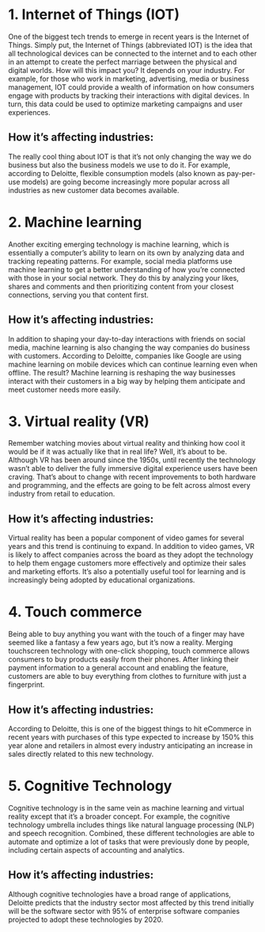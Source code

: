 






# 1. Internet of Things (IOT)
One of the biggest tech trends to emerge in recent years is the Internet of Things. Simply put, the Internet of Things (abbreviated IOT) is the idea that all technological devices can be connected to the internet and to each other in an attempt to create the perfect marriage between the physical and digital worlds. How will this impact you? It depends on your industry. For example, for those who work in marketing, advertising, media or business management, IOT could provide a wealth of information on how consumers engage with products by tracking their interactions with digital devices. In turn, this data could be used to optimize marketing campaigns and user experiences.

## How it’s affecting industries:
The really cool thing about IOT is that it’s not only changing the way we do business but also the business models we use to do it. For example, according to Deloitte, flexible consumption models (also known as pay-per-use models) are going become increasingly more popular across all industries as new customer data becomes available.

# 2. Machine learning
Another exciting emerging technology is machine learning, which is essentially a computer’s ability to learn on its own by analyzing data and tracking repeating patterns. For example, social media platforms use machine learning to get a better understanding of how you’re connected with those in your social network. They do this by analyzing your likes, shares and comments and then prioritizing content from your closest connections, serving you that content first.

## How it’s affecting industries:
In addition to shaping your day-to-day interactions with friends on social media, machine learning is also changing the way companies do business with customers. According to Deloitte, companies like Google are using machine learning on mobile devices which can continue learning even when offline. The result? Machine learning is reshaping the way businesses interact with their customers in a big way by helping them anticipate and meet customer needs more easily.

# 3. Virtual reality (VR)
Remember watching movies about virtual reality and thinking how cool it would be if it was actually like that in real life? Well, it’s about to be. Although VR has been around since the 1950s, until recently the technology wasn’t able to deliver the fully immersive digital experience users have been craving. That’s about to change with recent improvements to both hardware and programming, and the effects are going to be felt across almost every industry from retail to education.

## How it’s affecting industries: 
Virtual reality has been a popular component of video games for several years and this trend is continuing to expand. In addition to video games, VR is likely to affect companies across the board as they adopt the technology to help them engage customers more effectively and optimize their sales and marketing efforts. It’s also a potentially useful tool for learning and is increasingly being adopted by educational organizations.

# 4. Touch commerce
Being able to buy anything you want with the touch of a finger may have seemed like a fantasy a few years ago, but it’s now a reality. Merging touchscreen technology with one-click shopping, touch commerce allows consumers to buy products easily from their phones. After linking their payment information to a general account and enabling the feature, customers are able to buy everything from clothes to furniture with just a fingerprint.

## How it’s affecting industries: 
According to Deloitte, this is one of the biggest things to hit eCommerce in recent years with purchases of this type expected to increase by 150% this year alone and retailers in almost every industry anticipating an increase in sales directly related to this new technology.

# 5. Cognitive Technology
Cognitive technology is in the same vein as machine learning and virtual reality except that it’s a broader concept. For example, the cognitive technology umbrella includes things like natural language processing (NLP) and speech recognition. Combined, these different technologies are able to automate and optimize a lot of tasks that were previously done by people, including certain aspects of accounting and analytics.

## How it’s affecting industries: 
Although cognitive technologies have a broad range of applications, Deloitte predicts that the industry sector most affected by this trend initially will be the software sector with 95% of enterprise software companies projected to adopt these technologies by 2020.

